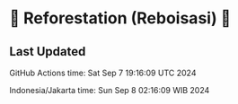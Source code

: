 
# 🌳 Reforestation (Reboisasi) 🌲

## Last Updated

GitHub Actions time: Sat Sep  7 19:16:09 UTC 2024

Indonesia/Jakarta time: Sun Sep  8 02:16:09 WIB 2024
